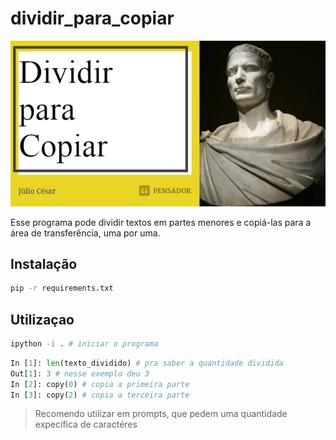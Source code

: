 # dividir_para_copiar

![parodia com julio cesar falando dividir para copiar](imagens/julio_cesar_dividir_para_conquistar_.png)

Esse programa pode dividir textos em partes menores e copiá-las para a área de transferência, uma por uma.

## Instalação

```bash
pip -r requirements.txt
```

## Utilizaçao

```bash
ipython -i . # iniciar o programa
```

```python
In [1]: len(texto_dividido) # pra saber a quantidade dividida
Out[1]: 3 # nesse exemplo deu 3 
In [2]: copy(0) # copia a primeira parte
In [3]: copy(2) # copia a terceira parte
```

> Recomendo utilizar em prompts, que pedem uma quantidade expecífica de caractéres
